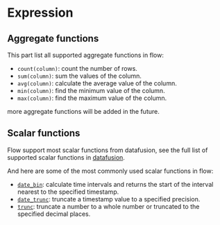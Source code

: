 # Expression

## Aggregate functions

This part list all supported aggregate functions in flow:

- `count(column)`: count the number of rows.
- `sum(column)`: sum the values of the column.
- `avg(column)`: calculate the average value of the column.
- `min(column)`: find the minimum value of the column.
- `max(column)`: find the maximum value of the column.

more aggregate functions will be added in the future.

## Scalar functions

Flow support most scalar functions from datafusion, see the full list of supported scalar functions in [datafusion](/reference/sql/functions/df-functions.md#scalar-functions).

And here are some of the most commonly used scalar functions in flow:

- [`date_bin`](/reference/sql/functions/df-functions.md#date-bin): calculate time intervals and returns the start of the interval nearest to the specified timestamp.
- [`date_trunc`](/reference/sql/functions/df-functions.md#date-trunc): truncate a timestamp value to a specified precision.
- [`trunc`](/reference/sql/functions/df-functions.md#trunc): truncate a number to a whole number or truncated to the specified decimal places.
